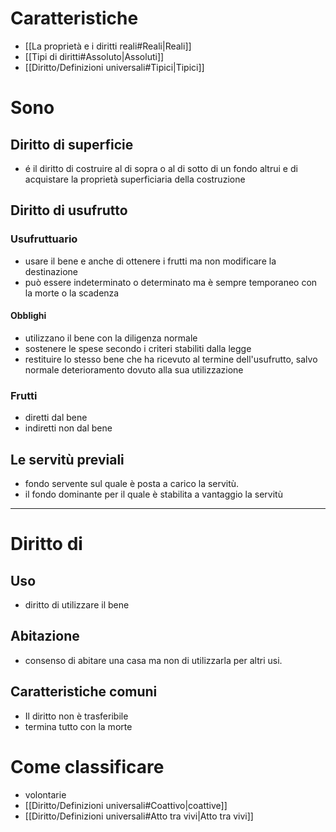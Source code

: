 # Caratteristiche
- [[La proprietà e i diritti reali#Reali|Reali]]
- [[Tipi di diritti#Assoluto|Assoluti]]
- [[Diritto/Definizioni universali#Tipici|Tipici]]
# Sono
## Diritto di superficie
- é il diritto di costruire al di sopra o al di sotto di un fondo altrui e di acquistare la proprietà superficiaria della costruzione
## Diritto di usufrutto
### Usufruttuario
- usare il bene e anche di ottenere i frutti ma non modificare la destinazione
- può essere indeterminato o determinato ma è sempre temporaneo con la morte o la scadenza
#### Obblighi
- utilizzano il bene con la diligenza normale
- sostenere le spese secondo i criteri stabiliti dalla legge
- restituire lo stesso bene che ha ricevuto al termine dell'usufrutto, salvo normale deterioramento dovuto alla sua utilizzazione 
### Frutti
- diretti dal bene
- indiretti non dal bene
## Le servitù previali
- fondo servente sul quale è posta a carico la servitù.
- il fondo dominante per il quale è stabilita a vantaggio la servitù
---
# Diritto di 
## Uso
- diritto di utilizzare il bene
## Abitazione
- consenso di abitare una casa ma non di utilizzarla per altri usi.
## Caratteristiche comuni
- Il diritto non è trasferibile
- termina tutto con la morte
# Come classificare
- volontarie
- [[Diritto/Definizioni universali#Coattivo|coattive]]
- [[Diritto/Definizioni universali#Atto tra vivi|Atto tra vivi]]